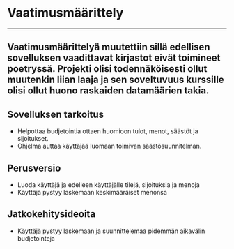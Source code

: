 # Vaatimusmäärittely
---------------------
## Vaatimusmäärittelyä muutettiin sillä edellisen sovelluksen vaadittavat kirjastot eivät toimineet poetryssä. Projekti olisi todennäköisesti ollut muutenkin liian laaja ja sen soveltuvuus kurssille olisi ollut huono raskaiden datamäärien takia.

## Sovelluksen tarkoitus
 * Helpottaa budjetointia ottaen huomioon tulot, menot, säästöt ja sijoitukset.
 * Ohjelma auttaa käyttäjää luomaan toimivan säästösuunnitelman.

## Perusversio
 * Luoda käyttäjä ja edelleen käyttäjälle tilejä, sijoituksia ja menoja
 * Käyttäjä pystyy laskemaan keskimääräiset menonsa
## Jatkokehitysideoita
 * Käyttäjä pystyy laskemaan ja suunnittelemaa pidemmän aikavälin budjetointeja
